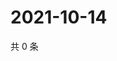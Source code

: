 # 2021-10-14

共 0 条

<!-- BEGIN WEIBO -->
<!-- 最后更新时间 Thu Oct 14 2021 13:00:40 GMT+0800 (China Standard Time) -->

<!-- END WEIBO -->
